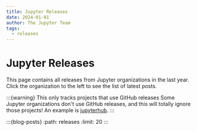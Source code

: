 ```yaml
---
title: Jupyter Releases
date: 2024-01-01
author: The Jupyter Team
tags:
  - releases
---
```


# Jupyter Releases

This page contains all releases from Jupyter organizations in the last year. Click the organization to the left to see the list of latest posts.

:::{warning} This only tracks projects that use GitHub releases
Some Jupyter organizations don't use GitHub releases, and this will totally ignore those projects! An example is [jupyterhub](https://github.com/jupyterhub/jupyterhub).
:::

:::{blog-posts}
:path: releases
:limit: 20
:::